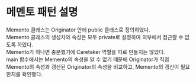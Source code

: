 # 메멘토 패턴 설명
Memento 클래스는 Originator 안에 public 클래스로 정의하였다.  
Memento 클래스의 생성자와 속성은 모두 private로 설정하여 외부에서 접근할 수 없도록 하였다.  
Memento가 하나면 충분했기에 Caretaker 역할을 따로 만들지는 않았다.   
main 함수에서는 Memento의 속성을 알 수 없기 때문에 Originator가
직접 Memento의 속성과 갱신된 Originator의 속성을 비교하고, Memento의 갱신이 필요한지를 확인했다.